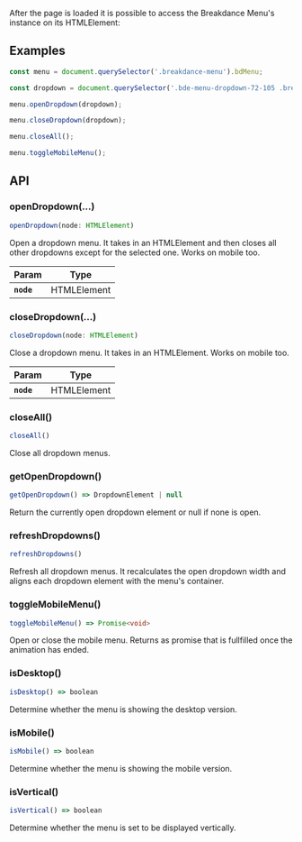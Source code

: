 After the page is loaded it is possible to access the Breakdance Menu's instance on its HTMLElement:

## Examples

```js
const menu = document.querySelector('.breakdance-menu').bdMenu;
```

```js
const dropdown = document.querySelector('.bde-menu-dropdown-72-105 .breakdance-dropdown');

menu.openDropdown(dropdown);

menu.closeDropdown(dropdown);

menu.closeAll();

menu.toggleMobileMenu();
```

## API

### openDropdown(...)

```typescript
openDropdown(node: HTMLElement)
```

Open a dropdown menu. It takes in an HTMLElement and then closes all other dropdowns except for the selected one. Works on mobile too.

| Param         | Type                                                              |
| ------------- | ----------------------------------------------------------------- |
| **`node`** | HTMLElement |


### closeDropdown(...)

```typescript
closeDropdown(node: HTMLElement)
```

Close a dropdown menu. It takes in an HTMLElement. Works on mobile too.

| Param         | Type                                                              |
| ------------- | ----------------------------------------------------------------- |
| **`node`** | HTMLElement |

### closeAll()

```typescript
closeAll()
```

Close all dropdown menus.

### getOpenDropdown()

```typescript
getOpenDropdown() => DropdownElement | null
```

Return the currently open dropdown element or null if none is open.

### refreshDropdowns()

```typescript
refreshDropdowns()
```

Refresh all dropdown menus. It recalculates the open dropdown width and aligns each dropdown element with the menu's container.


### toggleMobileMenu()

```typescript
toggleMobileMenu() => Promise<void>
```

Open or close the mobile menu. Returns as promise that is fullfilled once the animation has ended.


### isDesktop()

```typescript
isDesktop() => boolean
```

Determine whether the menu is showing the desktop version.

### isMobile()

```typescript
isMobile() => boolean
```

Determine whether the menu is showing the mobile version.

### isVertical()

```typescript
isVertical() => boolean
```

Determine whether the menu is set to be displayed vertically.

